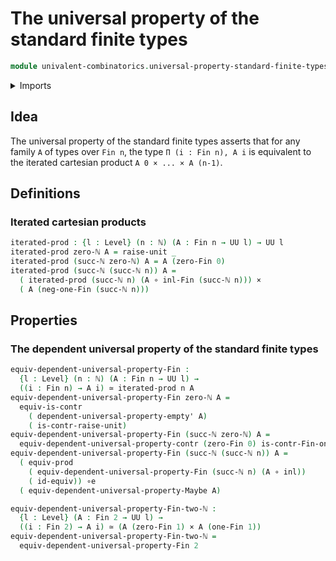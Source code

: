 # The universal property of the standard finite types

```agda
module univalent-combinatorics.universal-property-standard-finite-types where
```

<details><summary>Imports</summary>

```agda
open import elementary-number-theory.natural-numbers
open import foundation.cartesian-product-types
open import foundation.contractible-types
open import foundation.coproduct-types
open import foundation.equivalences
open import foundation.functions
open import foundation.functoriality-cartesian-product-types
open import foundation.unit-type
open import foundation.universal-property-empty-type
open import foundation.universal-property-maybe
open import foundation.universe-levels
open import univalent-combinatorics.standard-finite-types
```

</details>

## Idea

The universal property of the standard finite types asserts that for any family `A` of types over `Fin n`, the type `Π (i : Fin n), A i` is equivalent to the iterated cartesian product `A 0 × ... × A (n-1)`.

## Definitions

### Iterated cartesian products

```agda
iterated-prod : {l : Level} (n : ℕ) (A : Fin n → UU l) → UU l
iterated-prod zero-ℕ A = raise-unit _
iterated-prod (succ-ℕ zero-ℕ) A = A (zero-Fin 0)
iterated-prod (succ-ℕ (succ-ℕ n)) A =
  ( iterated-prod (succ-ℕ n) (A ∘ inl-Fin (succ-ℕ n))) ×
  ( A (neg-one-Fin (succ-ℕ n)))
```

## Properties

### The dependent universal property of the standard finite types

```agda
equiv-dependent-universal-property-Fin :
  {l : Level} (n : ℕ) (A : Fin n → UU l) →
  ((i : Fin n) → A i) ≃ iterated-prod n A
equiv-dependent-universal-property-Fin zero-ℕ A =
  equiv-is-contr
    ( dependent-universal-property-empty' A)
    ( is-contr-raise-unit)
equiv-dependent-universal-property-Fin (succ-ℕ zero-ℕ) A =
  equiv-dependent-universal-property-contr (zero-Fin 0) is-contr-Fin-one-ℕ A
equiv-dependent-universal-property-Fin (succ-ℕ (succ-ℕ n)) A =
  ( equiv-prod
    ( equiv-dependent-universal-property-Fin (succ-ℕ n) (A ∘ inl))
    ( id-equiv)) ∘e
  ( equiv-dependent-universal-property-Maybe A)

equiv-dependent-universal-property-Fin-two-ℕ :
  {l : Level} (A : Fin 2 → UU l) →
  ((i : Fin 2) → A i) ≃ (A (zero-Fin 1) × A (one-Fin 1))
equiv-dependent-universal-property-Fin-two-ℕ =
  equiv-dependent-universal-property-Fin 2
```
